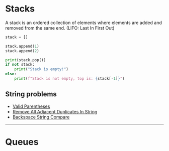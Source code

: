 # Stacks

A stack is an ordered collection of elements where elements are added and removed from the same end. (LIFO: Last In First Out)

```py
stack = []

stack.append(1)
stack.append(2)

print(stack.pop())
if not stack:
    print("Stack is empty!")
else:
    print(f"Stack is not empty, top is: {stack[-1]}")
```

## String problems

- [Valid Parentheses](valid_parentheses.py)
- [Remove All Adjacent Duplicates In String](rm_all_adjacent_dup_in_str.py)
- [Backspace String Compare](backspace_str_compare.py)

---

# Queues